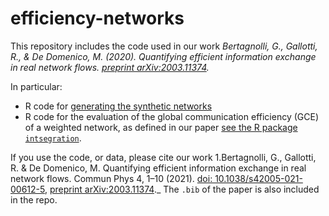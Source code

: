 # efficiency-networks

This repository includes the code used in our work _Bertagnolli, G., Gallotti, R., & De Domenico, M. (2020). Quantifying efficient information exchange in real network flows. [preprint arXiv:2003.11374](https://arxiv.org/abs/2003.11374)._

In particular:

* R code for [generating the synthetic networks](./synthetic.md)
* R code for the evaluation of the global communication efficiency (GCE) of a weighted network, as defined in our paper [see the R package `intsegration`](https://github.com/gbertagnolli/intsegration#readme).

If you use the code, or data, please cite our work 1.Bertagnolli, G., Gallotti, R. & De Domenico, M. Quantifying efficient information exchange in real network flows. Commun Phys 4, 1–10 (2021).
[doi: 10.1038/s42005-021-00612-5](https://www.doi.org/10.1038/s42005-021-00612-5), [preprint arXiv:2003.11374](https://arxiv.org/abs/2003.11374)._
The `.bib` of the paper is also included in the repo.

